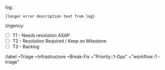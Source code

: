 <!-- Subject format should be: YYYY-MM-DD | task name | Error line from log-->
<!-- example: 2020-05-15 | dbt-non-product-models-run | Database Error in model sheetload_manual_downgrade_dotcom_tracking -->

log: <!-- link to airflow log with error -->

```
{longer error description text from log}
```

Urgency:
- [ ] T1 - Needs resolution ASAP
- [ ] T2 - Resolution Required / Keep on Milestone
- [ ] T3 - Backlog
 
/label ~Triage ~Infrastructure ~Break-Fix ~"Priority::1-Ops" ~"workflow::1 - triage"
